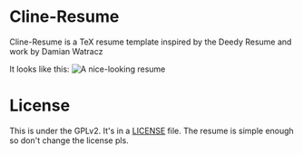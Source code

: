 # Cline-Resume
Cline-Resume is a TeX resume template inspired by the Deedy Resume and work by Damian Watracz

It looks like this:
![A nice-looking resume](../loremipsum/exampleresume.png)

# License
This is under the GPLv2.
It's in a [LICENSE](./LICENSE) file.
The resume is simple enough so don't change the license pls.
